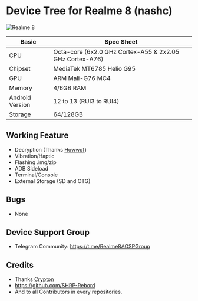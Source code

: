 # Device Tree for Realme 8 (nashc)
![Realme 8](https://image05.realme.net/general/20210427/1619510447064.png)

|Basic               |Spec Sheet                                                    |
|--                  |--                                                            |
|CPU                 |Octa-core (6x2.0 GHz Cortex-A55 & 2x2.05 GHz Cortex-A76)      |
|Chipset             |MediaTek MT6785 Helio G95                                     |
|GPU                 |ARM Mali-G76 MC4                                              |
|Memory              |4/6GB RAM                                                     |
|Android Version     |12 to 13 (RUI3 to RUI4)                                               |
|Storage             |64/128GB                                                      |

## Working Feature
- Decryption (Thanks [Howwof](https://t.me/@Howwof))
- Vibration/Haptic 
- Flashing .img/zip
- ADB Sideload
- Terminal/Console
- External Storage (SD and OTG)

## Bugs
- None


## Device Support Group 
- Telegram Community: https://t.me/Realme8AOSPGroup


## Credits
- Thanks [Crypton](https://t.me/cd_Crypton)
- https://github.com/SHRP-Rebord
- And to all Contributors in every repositories.
